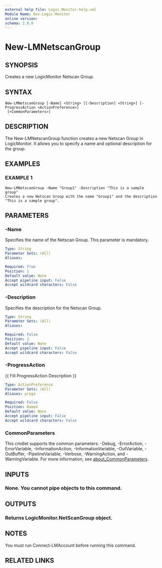 ```yaml
---
external help file: Logic.Monitor-help.xml
Module Name: Dev.Logic.Monitor
online version:
schema: 2.0.0
---
```


# New-LMNetscanGroup

## SYNOPSIS
Creates a new LogicMonitor Netscan Group.

## SYNTAX

```
New-LMNetscanGroup [-Name] <String> [[-Description] <String>] [-ProgressAction <ActionPreference>]
 [<CommonParameters>]
```

## DESCRIPTION
The New-LMNetscanGroup function creates a new Netscan Group in LogicMonitor.
It allows you to specify a name and optional description for the group.

## EXAMPLES

### EXAMPLE 1
```
New-LMNetscanGroup -Name "Group1" -Description "This is a sample group"
Creates a new Netscan Group with the name "Group1" and the description "This is a sample group".
```

## PARAMETERS

### -Name
Specifies the name of the Netscan Group.
This parameter is mandatory.

```yaml
Type: String
Parameter Sets: (All)
Aliases:

Required: True
Position: 1
Default value: None
Accept pipeline input: False
Accept wildcard characters: False
```

### -Description
Specifies the description for the Netscan Group.

```yaml
Type: String
Parameter Sets: (All)
Aliases:

Required: False
Position: 2
Default value: None
Accept pipeline input: False
Accept wildcard characters: False
```

### -ProgressAction
{{ Fill ProgressAction Description }}

```yaml
Type: ActionPreference
Parameter Sets: (All)
Aliases: proga

Required: False
Position: Named
Default value: None
Accept pipeline input: False
Accept wildcard characters: False
```

### CommonParameters
This cmdlet supports the common parameters: -Debug, -ErrorAction, -ErrorVariable, -InformationAction, -InformationVariable, -OutVariable, -OutBuffer, -PipelineVariable, -Verbose, -WarningAction, and -WarningVariable. For more information, see [about_CommonParameters](http://go.microsoft.com/fwlink/?LinkID=113216).

## INPUTS

### None. You cannot pipe objects to this command.
## OUTPUTS

### Returns LogicMonitor.NetScanGroup object.
## NOTES
You must run Connect-LMAccount before running this command.

## RELATED LINKS
